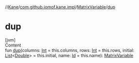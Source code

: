 //[Kane](../../index.md)/[com.github.jomof.kane.impl](../index.md)/[MatrixVariable](index.md)/[dup](dup.md)



# dup  
[jvm]  
Content  
fun [dup](dup.md)(columns: [Int](https://kotlinlang.org/api/latest/jvm/stdlib/kotlin/-int/index.html) = this.columns, rows: [Int](https://kotlinlang.org/api/latest/jvm/stdlib/kotlin/-int/index.html) = this.rows, initial: [List](https://kotlinlang.org/api/latest/jvm/stdlib/kotlin.collections/-list/index.html)<[Double](https://kotlinlang.org/api/latest/jvm/stdlib/kotlin/-double/index.html)> = this.initial, name: [Id](../index.md#%5Bcom.github.jomof.kane.impl%2FId%2F%2F%2FPointingToDeclaration%2F%5D%2FClasslikes%2F-1222266375) = this.name): [MatrixVariable](index.md)  



